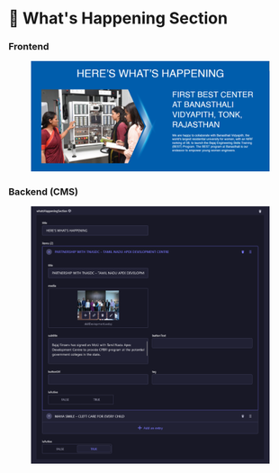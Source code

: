 # 📎 What's Happening Section

### **Frontend**

<figure><img src="../../.gitbook/assets/what&#x27;s-happing-section.png" alt=""><figcaption></figcaption></figure>

### Backend (CMS)

<figure><img src="../../.gitbook/assets/what&#x27;s-happing-section-cms.png" alt=""><figcaption></figcaption></figure>
